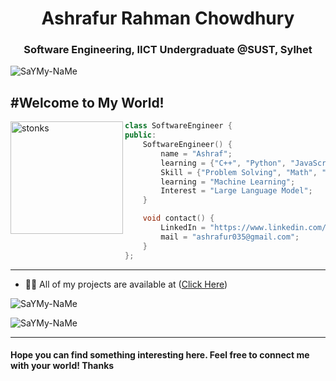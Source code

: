 <h1 align="center">Ashrafur Rahman Chowdhury</h1>
<h3 align="center">Software Engineering, IICT Undergraduate @SUST, Sylhet</h3>

<p align="left"> <img src="https://komarev.com/ghpvc/?username=SaYMy-NaMe&label=Profile%20views&color=0e75b6&style=flat" alt="SaYMy-NaMe" /> </p>

#Welcome to My World! 
---

<img align="left" src="https://media.tenor.com/y2JXkY1pXkwAAAAC/cat-computer.gif" alt="stonks" width="180" />


```C++
class SoftwareEngineer {
public:
    SoftwareEngineer() {
        name = "Ashraf";
        learning = {"C++", "Python", "JavaScript", "Java"};
        Skill = {"Problem Solving", "Math", "Data Structure and Algorithm"}
        learning = "Machine Learning";
        Interest = "Large Language Model"; 
    }

    void contact() {
        LinkedIn = "https://www.linkedin.com/in/ashrafsustswe1970/";
        mail = "ashrafur035@gmail.com";
    }
};   
```
---

- 👨‍💻 All of my projects are available at ([Click Here](https://github.com/SaYMy-NaMe?tab=repositories))

<p><img align="center" src="https://github-readme-stats.vercel.app/api/top-langs?username=SaYMy-NaMe&show_icons=true&locale=en&layout=compact" alt="SaYMy-NaMe" /></p>

<p><img align="center" src="https://github-readme-streak-stats.herokuapp.com/?user=SaYMy-NaMe&" alt="SaYMy-NaMe" /></p>

---
#### Hope you can find something interesting here. Feel free to connect me with your world! Thanks
